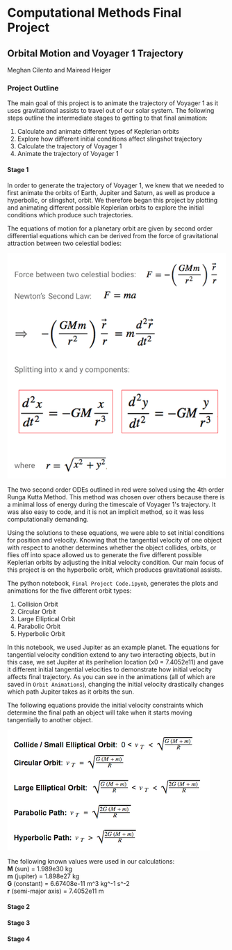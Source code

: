 # Computational Methods Final Project
## Orbital Motion and Voyager 1 Trajectory
Meghan Cilento and Mairead Heiger


### Project Outline
The main goal of this project is to animate the trajectory of Voyager 1 as it
uses gravitational assists to travel out of our solar system. The following steps
outline the intermediate stages to getting to that final animation:

1. Calculate and animate different types of Keplerian orbits
2. Explore how different initial conditions affect slingshot trajectory
3. Calculate the trajectory of Voyager 1
4. Animate the trajectory of Voyager 1


#### **Stage 1**
In order to generate the trajectory of Voyager 1, we knew that we needed to first 
animate the orbits of Earth, Jupiter and Saturn, as well as produce a hyperbolic, or 
slingshot, orbit. We therefore began this project by plotting and animating 
different possible Keplerian orbits to explore the initial conditions which produce 
such trajectories. 

The equations of motion for a planetary orbit are given by second order 
differential equations which can be derived from the force of gravitational
attraction between two celestial bodies:

![ODEs](ODE.png)

The two second order ODEs outlined in red were solved using the 4th order Runga 
Kutta Method. This method was chosen over others because there is a minimal loss 
of energy during the timescale of Voyager 1's trajectory. It was also easy to code, 
and it is not an implicit method, so it was less computationally demanding. 

Using the solutions to these equations, we were able to set initial conditions
for position and velocity. Knowing that the tangential velocity of one object 
with respect to another determines whether the object collides, orbits, or flies 
off into space allowed us to generate the five different possible Keplerian orbits 
by adjusting the initial velocity condition. Our main focus of this project is 
on the hyperbolic orbit, which produces gravitational assists.

The python notebook, `Final Project Code.ipynb`, generates the plots and
animations for the five different orbit types:

1. Collision Orbit
2. Circular Orbit
3. Large Elliptical Orbit
4. Parabolic Orbit
5. Hyperbolic Orbit

In this notebook, we used Jupiter as an example planet. The equations for tangential
velocity condition extend to any two interacting objects, but in this case, we 
set Jupiter at its perihelion location (x0 = 7.4052e11) and gave it different initial 
tangential velocities to demonstrate how initial velocity affects final trajectory. 
As you can see in the animations (all of which are saved in `Orbit Animations`), 
changing the initial velocity drastically changes which path Jupiter takes as it 
orbits the sun.

The following equations provide the initial velocity constraints which determine
the final path an object will take when it starts moving tangentially to another
object.

![Velocity Conditions](Velocity_conditions.png)

The following known values were used in our calculations:  
**M** (sun) = 1.989e30 kg  
**m** (jupiter) = 1.898e27 kg      
**G** (constant) = 6.67408e-11 m^3 kg^-1 s^-2  
**r** (semi-major axis) = 7.4052e11 m


#### **Stage 2**
#### **Stage 3**
#### **Stage 4**